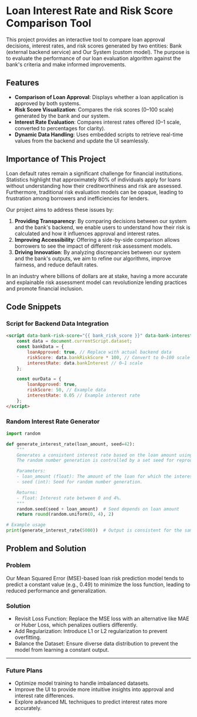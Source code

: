 # Loan Interest Rate and Risk Score Comparison Tool

This project provides an interactive tool to compare loan approval decisions, interest rates, and risk scores generated by two entities: Bank (external backend service) and Our System (custom model). The purpose is to evaluate the performance of our loan evaluation algorithm against the bank's criteria and make informed improvements.

## Features
- **Comparison of Loan Approval**: Displays whether a loan application is approved by both systems.
- **Risk Score Visualization**: Compares the risk scores (0–100 scale) generated by the bank and our system.
- **Interest Rate Evaluation**: Compares interest rates offered (0–1 scale, converted to percentages for clarity).
- **Dynamic Data Handling**: Uses embedded scripts to retrieve real-time values from the backend and update the UI seamlessly.
## Importance of This Project
Loan default rates remain a significant challenge for financial institutions. Statistics highlight that approximately 80% of individuals apply for loans without understanding how their creditworthiness and risk are assessed. Furthermore, traditional risk evaluation models can be opaque, leading to frustration among borrowers and inefficiencies for lenders.

Our project aims to address these issues by:

1. **Providing Transparency**: By comparing decisions between our system and the bank's backend, we enable users to understand how their risk is calculated and how it influences approval and interest rates.
2. **Improving Accessibility**: Offering a side-by-side comparison allows borrowers to see the impact of different risk assessment models.
3. **Driving Innovation**: By analyzing discrepancies between our system and the bank's outputs, we aim to refine our algorithms, improve fairness, and reduce default rates.

In an industry where billions of dollars are at stake, having a more accurate and explainable risk assessment model can revolutionize lending practices and promote financial inclusion.

## Code Snippets
### Script for Backend Data Integration
``` html
<script data-bank-risk-score="{{ bank_risk_score }}" data-bank-interest="{{ bank_interest }}">
    const data = document.currentScript.dataset;
    const bankData = {
        loanApproved: true, // Replace with actual backend data
        riskScore: data.bankRiskScore * 100, // Convert to 0–100 scale
        interestRate: data.bankInterest // 0–1 scale
    };

    const ourData = {
        loanApproved: true,
        riskScore: 50, // Example data
        interestRate: 0.05 // Example interest rate
    };
</script>
```
### Random Interest Rate Generator
``` python
import random

def generate_interest_rate(loan_amount, seed=42):
    """
    Generates a consistent interest rate based on the loan amount using a random function.
    The random number generation is controlled by a set seed for reproducibility.

    Parameters:
    - loan_amount (float): The amount of the loan for which the interest rate is generated.
    - seed (int): Seed for random number generation.

    Returns:
    - float: Interest rate between 0 and 4%.
    """
    random.seed(seed + loan_amount)  # Seed depends on loan amount
    return round(random.uniform(0, 4), 2)

# Example usage
print(generate_interest_rate(5000))  # Output is consistent for the same loan amount
```

## Problem and Solution
### Problem
Our Mean Squared Error (MSE)-based loan risk prediction model tends to predict a constant value (e.g., 0.49) to minimize the loss function, leading to reduced performance and generalization.

### Solution
- Revisit Loss Function: Replace the MSE loss with an alternative like MAE or Huber Loss, which penalizes outliers differently.
- Add Regularization: Introduce L1 or L2 regularization to prevent overfitting.
- Balance the Dataset: Ensure diverse data distribution to prevent the model from learning a constant output.
---
### Future Plans
- Optimize model training to handle imbalanced datasets.
- Improve the UI to provide more intuitive insights into approval and interest rate differences.
- Explore advanced ML techniques to predict interest rates more accurately.
